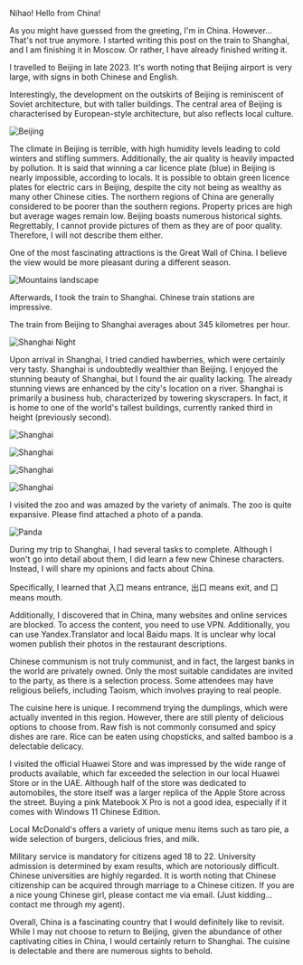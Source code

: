 Nihao! Hello from China!

As you might have guessed from the greeting, I'm in China. However... That's not true anymore. I started writing this post on the train to Shanghai, and I am finishing it in Moscow. Or rather, I have already finished writing it.


I travelled to Beijing in late 2023. It's worth noting that Beijing airport is very large, with signs in both Chinese and English.   

Interestingly, the development on the outskirts of Beijing is reminiscent of Soviet architecture, but with taller buildings. The central area of Beijing is characterised by European-style architecture, but also reflects local culture. 

![Beijing](https://cdn.arbuz.icu/img/china-tour/bj_street01.jpg)

The climate in Beijing is terrible, with high humidity levels leading to cold winters and stifling summers. Additionally, the air quality is heavily impacted by pollution. It is said that winning a car licence plate (blue) in Beijing is nearly impossible, according to locals. It is possible to obtain green licence plates for electric cars in Beijing, despite the city not being as wealthy as many other Chinese cities. The northern regions of China are generally considered to be poorer than the southern regions. Property prices are high but average wages remain low. Beijing boasts numerous historical sights. Regrettably, I cannot provide pictures of them as they are of poor quality. Therefore, I will not describe them either.

One of the most fascinating attractions is the Great Wall of China. I believe the view would be more pleasant during a different season.

![Mountains landscape](https://cdn.arbuz.icu/img/china-tour/bj_mount02.jpg)

Afterwards, I took the train to Shanghai. Chinese train stations are impressive.   

The train from Beijing to Shanghai averages about 345 kilometres per hour.

![Shanghai Night](https://cdn.arbuz.icu/img/china-tour/sh_night01.jpg)

Upon arrival in Shanghai, I tried сandied hawberries, which were certainly very tasty. Shanghai is undoubtedly wealthier than Beijing. I enjoyed the stunning beauty of Shanghai, but I found the air quality lacking. The already stunning views are enhanced by the city's location on a river. Shanghai is primarily a business hub, characterized by towering skyscrapers. In fact, it is home to one of the world's tallest buildings, currently ranked third in height (previously second).

![Shanghai](https://cdn.arbuz.icu/img/china-tour/sh_b01.jpg)

![Shanghai](https://cdn.arbuz.icu/img/china-tour/sh_most02.jpg)

![Shanghai](https://cdn.arbuz.icu/img/china-tour/sh_most03.jpg)

![Shanghai](https://cdn.arbuz.icu/img/china-tour/sh_nb01.jpg)

I visited the zoo and was amazed by the variety of animals. The zoo is quite expansive. Please find attached a photo of a panda.

![Panda](https://cdn.arbuz.icu/img/china-tour/panda01.jpg)

During my trip to Shanghai, I had several tasks to complete. Although I won't go into detail about them, I did learn a few new Chinese characters. Instead, I will share my opinions and facts about China.

Specifically, I learned that 入口 means entrance, 出口 means exit, and 口 means mouth.   

Additionally, I discovered that in China, many websites and online services are blocked. To access the content, you need to use VPN. Additionally, you can use Yandex.Translator and local Baidu maps. It is unclear why local women publish their photos in the restaurant descriptions.

Chinese communism is not truly communist, and in fact, the largest banks in the world are privately owned. Only the most suitable candidates are invited to the party, as there is a selection process. Some attendees may have religious beliefs, including Taoism, which involves praying to real people.

The cuisine here is unique. I recommend trying the dumplings, which were actually invented in this region. However, there are still plenty of delicious options to choose from. Raw fish is not commonly consumed and spicy dishes are rare. Rice can be eaten using chopsticks, and salted bamboo is a delectable delicacy.

I visited the official Huawei Store and was impressed by the wide range of products available, which far exceeded the selection in our local Huawei Store or in the UAE. Although half of the store was dedicated to automobiles, the store itself was a larger replica of the Apple Store across the street.  Buying a pink Matebook X Pro is not a good idea, especially if it comes with Windows 11 Chinese Edition.

Local McDonald's offers a variety of unique menu items such as taro pie, a wide selection of burgers, delicious fries, and milk. 

Military service is mandatory for citizens aged 18 to 22. University admission is determined by exam results, which are notoriously difficult. Chinese universities are highly regarded. It is worth noting that Chinese citizenship can be acquired through marriage to a Chinese citizen. If you are a nice young Chinese girl, please contact me via email. (Just kidding... contact me through my agent).

Overall, China is a fascinating country that I would definitely like to revisit. While I may not choose to return to Beijing, given the abundance of other captivating cities in China, I would certainly return to Shanghai. The cuisine is delectable and there are numerous sights to behold.
